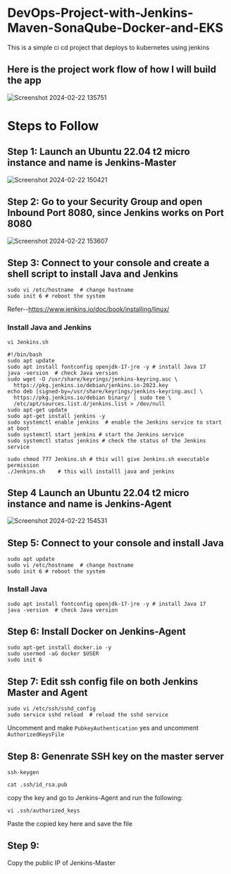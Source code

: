 # DevOps-Project-with-Jenkins-Maven-SonaQube-Docker-and-EKS
This is a simple ci cd project that deploys to kubernetes using jenkins

## Here is the project work flow of how I will build the app

![Screenshot 2024-02-22 135751](https://github.com/mariamo23/Register-app/assets/124802455/3cb5fa71-b5d2-40b1-89d1-c77d8868c139)

# Steps to Follow

## Step 1: Launch an Ubuntu 22.04 t2 micro instance and name is Jenkins-Master

![Screenshot 2024-02-22 150421](https://github.com/mariamo23/Register-app/assets/124802455/4e493911-f2b5-4214-ba5d-5f6e9b56f523)


## Step 2: Go to your Security Group and open Inbound Port 8080, since Jenkins works on Port 8080

![Screenshot 2024-02-22 153607](https://github.com/mariamo23/Register-app/assets/124802455/518d1338-fa04-4cd0-b78a-5ed5c29473c4)


## Step 3: Connect to your console and create a shell script to install Java and Jenkins

```
sudo vi /etc/hostname  # change hostname
sudo init 6 # reboot the system
```

Refer--https://www.jenkins.io/doc/book/installing/linux/

### Install Java and Jenkins

```
vi Jenkins.sh
```

```
#!/bin/bash
sudo apt update 
sudo apt install fontconfig openjdk-17-jre -y # install Java 17
java -version  # check Java version
sudo wget -O /usr/share/keyrings/jenkins-keyring.asc \
  https://pkg.jenkins.io/debian/jenkins.io-2023.key
echo deb [signed-by=/usr/share/keyrings/jenkins-keyring.asc] \
  https://pkg.jenkins.io/debian binary/ | sudo tee \
  /etc/apt/sources.list.d/jenkins.list > /dev/null
sudo apt-get update 
sudo apt-get install jenkins -y
sudo systemctl enable jenkins  # enable the Jenkins service to start at boot
sudo systemctl start jenkins # start the Jenkins service
sudo systemctl status jenkins # check the status of the Jenkins service
```

```
sudo chmod 777 Jenkins.sh # this will give Jenkins.sh executable permission
./Jenkins.sh    # this will installl java and jenkins
```

## Step 4 Launch an Ubuntu 22.04 t2 micro instance and name is Jenkins-Agent

![Screenshot 2024-02-22 154531](https://github.com/mariamo23/Register-app/assets/124802455/4d3a0100-3c27-4ab6-b108-078f5f3f9769)

## Step 5: Connect to your console and install Java

```
sudo apt update
sudo vi /etc/hostname  # change hostname
sudo init 6 # reboot the system
```
### Install Java

```
sudo apt install fontconfig openjdk-17-jre -y # install Java 17
java -version  # check Java version
```

## Step 6: Install Docker on Jenkins-Agent

```
sudo apt-get install docker.io -y
sudo usermod -aG docker $USER
sudo init 6
```

## Step 7: Edit ssh config file on both Jenkins Master and Agent

```
sudo vi /etc/ssh/sshd_config
sudo service sshd reload  # reload the sshd service
```
Uncomment and make `PubkeyAuthentication` yes and uncomment `AuthorizedKeysFile`

## Step 8: Genenrate SSH key on the master server

```
ssh-keygen
```

```
cat .ssh/id_rsa.pub
```
copy the key and go to Jenkins-Agent and run the following:

```
vi .ssh/authorized_keys
```
Paste the copied key here and save the file

## Step 9:

Copy the public IP of Jenkins-Master
